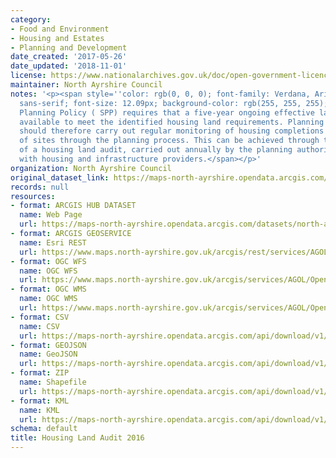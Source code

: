 ```yaml
---
category:
- Food and Environment
- Housing and Estates
- Planning and Development
date_created: '2017-05-26'
date_updated: '2018-11-01'
license: https://www.nationalarchives.gov.uk/doc/open-government-licence/version/3/
maintainer: North Ayrshire Council
notes: '<p><span style=''color: rgb(0, 0, 0); font-family: Verdana, Arial, Helvetica,
  sans-serif; font-size: 12.09px; background-color: rgb(255, 255, 255);''>Scottish
  Planning Policy ( SPP) requires that a five-year ongoing effective land supply is
  available to meet the identified housing land requirements. Planning authorities
  should therefore carry out regular monitoring of housing completions and the progress
  of sites through the planning process. This can be achieved through the preparation
  of a housing land audit, carried out annually by the planning authority in conjunction
  with housing and infrastructure providers.</span></p>'
organization: North Ayrshire Council
original_dataset_link: https://maps-north-ayrshire.opendata.arcgis.com/datasets/north-ayrshire::housing-land-audit-2016
records: null
resources:
- format: ARCGIS HUB DATASET
  name: Web Page
  url: https://maps-north-ayrshire.opendata.arcgis.com/datasets/north-ayrshire::housing-land-audit-2016
- format: ARCGIS GEOSERVICE
  name: Esri REST
  url: https://www.maps.north-ayrshire.gov.uk/arcgis/rest/services/AGOL/Open_Data_Portal2/MapServer/13
- format: OGC WFS
  name: OGC WFS
  url: https://www.maps.north-ayrshire.gov.uk/arcgis/services/AGOL/Open_Data_Portal2/MapServer/WFSServer?request=GetCapabilities&service=WFS
- format: OGC WMS
  name: OGC WMS
  url: https://www.maps.north-ayrshire.gov.uk/arcgis/services/AGOL/Open_Data_Portal2/MapServer/WMSServer?request=GetCapabilities&service=WMS
- format: CSV
  name: CSV
  url: https://maps-north-ayrshire.opendata.arcgis.com/api/download/v1/items/7eb076d372764f2b96d798f8f6f12f49/csv?layers=13
- format: GEOJSON
  name: GeoJSON
  url: https://maps-north-ayrshire.opendata.arcgis.com/api/download/v1/items/7eb076d372764f2b96d798f8f6f12f49/geojson?layers=13
- format: ZIP
  name: Shapefile
  url: https://maps-north-ayrshire.opendata.arcgis.com/api/download/v1/items/7eb076d372764f2b96d798f8f6f12f49/shapefile?layers=13
- format: KML
  name: KML
  url: https://maps-north-ayrshire.opendata.arcgis.com/api/download/v1/items/7eb076d372764f2b96d798f8f6f12f49/kml?layers=13
schema: default
title: Housing Land Audit 2016
---
```

